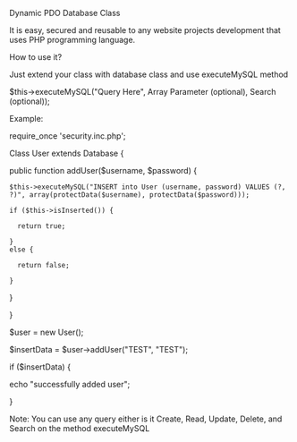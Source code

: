 Dynamic PDO Database Class

It is easy, secured and reusable to any website projects development that uses PHP programming language.

How to use it?

Just extend your class with database class and use executeMySQL method

$this->executeMySQL("Query Here", Array Parameter (optional), Search (optional));

Example:

require_once 'security.inc.php';

Class User extends Database {

  public function addUser($username, $password) {
  
    $this->executeMySQL("INSERT into User (username, password) VALUES (?, ?)", array(protectData($username), protectData($password)));
  
    if ($this->isInserted()) {
  
      return true;
  
    }  
    else {
    
      return false;
  
    }
    
  }
  
}

$user = new User();

$insertData = $user->addUser("TEST", "TEST");

if ($insertData) {

echo "successfully added user";

}

Note: You can use any query either is it Create, Read, Update, Delete, and Search on the method executeMySQL
